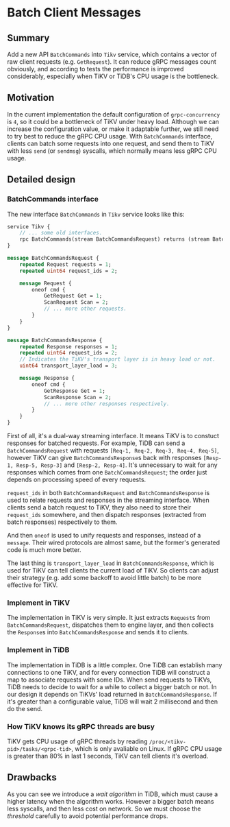 # Batch Client Messages

## Summary

Add a new API `BatchCommands` into `Tikv` service, which contains a vector of
raw client requests (e.g. `GetRequest`). It can reduce gRPC messages count
obviously, and according to tests the performance is improved considerably,
especially when TiKV or TiDB's CPU usage is the bottleneck.

## Motivation

In the current implementation the default configuration of `grpc-concurrency`
is `4`, so it could be a bottleneck of TiKV under heavy load. Although we can
increase the configuration value, or make it adaptable further, we still need
to try best to reduce the gRPC CPU usage. With `BatchCommands` interface,
clients can batch some requests into one request, and send them to TiKV with
less `send` (or `sendmsg`) syscalls, which normally means less gRPC CPU usage.

## Detailed design

### BatchCommands interface

The new interface `BatchCommands` in `Tikv` service looks like this:

```proto
service Tikv {
    // ... some old interfaces.
    rpc BatchCommands(stream BatchCommandsRequest) returns (stream BatchCommandsResponse) {}
}

message BatchCommandsRequest {
    repeated Request requests = 1;
    repeated uint64 request_ids = 2;

    message Request {
        oneof cmd {
            GetRequest Get = 1;
            ScanRequest Scan = 2;
            // ... more other requests.
        }
    }
}

message BatchCommandsResponse {
    repeated Response responses = 1;
    repeated uint64 request_ids = 2;
    // Indicates the TiKV's transport layer is in heavy load or not.
    uint64 transport_layer_load = 3;

    message Response {
        oneof cmd {
            GetResponse Get = 1;
            ScanResponse Scan = 2;
            // ... more other responses respectively.
        }
    }
}
```

First of all, it's a dual-way streaming interface. It means TiKV is to constuct
responses for batched requests. For example, TiDB can send a
`BatchCommandsRequest` with requests `[Req-1, Req-2, Req-3, Req-4, Req-5]`,
however TiKV can give `BatchCommandsResponse`s back with responses `[Resp-1,
Resp-5, Resp-3]` and `[Resp-2, Resp-4]`. It's unnecessary to wait for any
responses which comes from one `BatchCommandsRequest`; the order just depends
on processing speed of every requests.

`request_ids` in both `BatchCommandsRequest` and `BatchCommandsResponse` is
used to relate requests and responses in the streaming interface. When clients
send a batch request to TiKV, they also need to store their `request_ids`
somewhere, and then dispatch responses (extracted from batch responses)
respectively to them.

And then `oneof` is used to unify requests and responses, instead of a
`message`. Their wired protocols are almost same, but the former's generated
code is much more better.

The last thing is `transport_layer_load` in `BatchCommandsResponse`, which is
used for TiKV can tell clients the current load of TiKV.  So clients can adjust
their strategy (e.g. add some backoff to avoid little batch) to be more
effective for TiKV.

### Implement in TiKV

The implementation in TiKV is very simple. It just extracts `Request`s from
`BatchCommandsRequest`, dispatches them to engine layer, and then collects the
`Response`s into `BatchCommandsResponse` and sends it to clients.

### Implement in TiDB

The implementation in TiDB is a little complex. One TiDB can establish many
connections to one TiKV, and for every connection TiDB will construct a map
to associate requests with some IDs. When send requests to TiKVs, TiDB needs
to decide to wait for a while to collect a bigger batch or not. In our design
it depends on TiKVs' load returned in `BatchCommandsResponse`. If it's greater
than a configurable value, TiDB will wait 2 millisecond and then do the send.

### How TiKV knows its gRPC threads are busy

TiKV gets CPU usage of gRPC threads by reading
`/proc/<tikv-pid>/tasks/<grpc-tid>`, which is only avaliable on Linux. If gRPC
CPU usage is greater than 80% in last 1 seconds, TiKV can tell clients it's
overload.

## Drawbacks

As you can see we introduce a *wait algorithm* in TiDB, which must cause a
higher latency when the algorithm works. However a bigger batch means less
syscalls, and then less cost on network. So we must choose the *threshold*
carefully to avoid potential performance drops.
